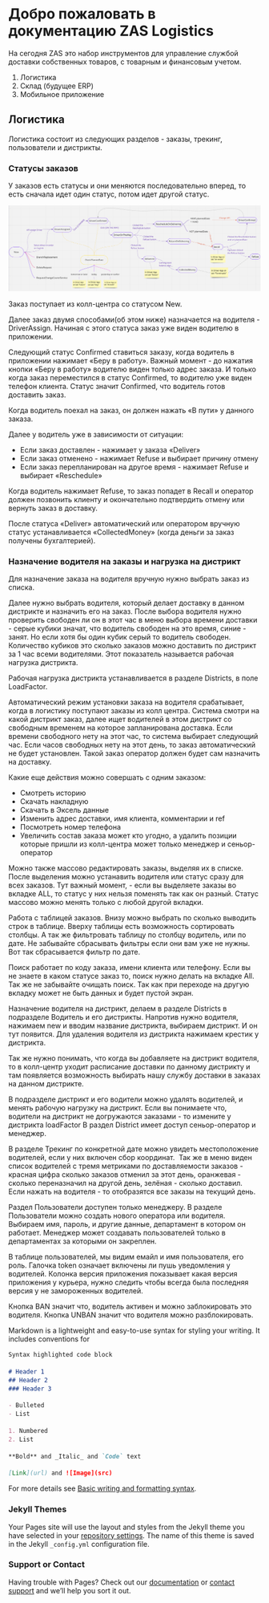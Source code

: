 # Добро пожаловать в документацию ZAS Logistics

На сегодня ZAS это набор инструментов для управление службой доставки собственных товаров, с товарным и финансовым учетом.
1. Логистика
2. Склад (будущее ERP)
3. Мобильное приложение

## Логистика

Логистика состоит из следующих разделов - заказы, трекинг, пользователи и дистрикты.

### Статусы заказов
У заказов есть статусы и они меняются последовательно вперед, то есть сначала идет один статус, потом идет другой статус. 

![Карта статусов](https://github.com/AlexKenbo/zas_docs/blob/main/%D0%A1%D0%BD%D0%B8%D0%BC%D0%BE%D0%BA%20%D1%8D%D0%BA%D1%80%D0%B0%D0%BD%D0%B0%202021-12-24%20%D0%B2%2015.41.14.png "Карта статусов")

Заказ поступает из колл-центра со статусом New.

Далее заказ двумя способами(об этом ниже) назначается на водителя - DriverAssign. Начиная с этого статуса заказ уже виден водителю в приложении. 

Следующий статус Confirmed ставиться заказу, когда водитель в приложении нажимает «Беру в работу». Важный момент - до нажатия кнопки «Беру в работу» водителю виден только адрес заказа. И только когда заказ переместился в статус Confirmed, то водителю уже виден телефон клиента.  Статус значит Confirmed, что водитель готов доставить заказ. 

Когда водитель поехал на заказ, он должен нажать «В пути» у данного заказа. 

Далее у водитель уже в зависимости от ситуации:
- Если заказ доставлен - нажимает у заказа «Deliver»
- Если заказ отменено - нажимает Refuse и выбирает причину отмену
- Если заказ перепланирован на другое время - нажимает Refuse и выбирает «Reschedule» 

Когда водитель нажимает Refuse, то заказ попадет в Recall и оператор должен позвонить клиенту и окончательно подтвердить отмену или вернуть заказ в доставку.

После статуса «Deliver» автоматический или оператором вручную статус устанавливается «CollectedMoney» (когда деньги за заказ получены бухгалтерией).

### Назначение водителя на заказы и нагрузка на дистрикт
Для назначение заказа на водителя вручную нужно выбрать заказ из списка.

Далее нужно выбрать водителя, который делает доставку в данном дистрикте и назначить его на заказ.
После выбора водителя нужно проверить свободен ли он в этот час в меню выбора времени доставки - серые кубики значат, что водитель свободен на это время, синие - занят. Но если хотя бы один кубик серый то водитель свободен. Количество кубиков это сколько заказов можно доставить по дистрикт за 1 час всеми водителями. Этот показатель называется рабочая нагрузка дистрикта. 

Рабочая нагрузка дистрикта устанавливается в разделе Districts, в поле LoadFactor.

Автоматический режим установки заказа на водителя срабатывает, когда в логистику поступают заказы из  колл центра. Система смотри на какой дистрикт заказ, далее ищет водителей  в этом дистрикт со свободным временем на которое запланирована доставка. Если времени свободного нету на этот час, то система выбирает следующий час. Если часов свободных нету на этот день, то заказ автоматический не будет установлен. Такой заказ оператор должен будет сам назначить на доставку.



Какие еще действия можно совершать с одним заказом:
- Смотреть историю
- Скачать накладную
- Скачать в Эксель данные
- Изменить адрес доставки, имя клиента, комментарии и ref
- Посмотреть номер телефона
- Увеличить состав заказа может кто угодно, а удалить позиции которые пришли из колл-центра может только менеджер и сеньор-оператор

Можно также массово редактировать заказы, выделяя их в списке. После выделения можно устанавить водителя или статус сразу для всех заказов.
Тут важный момент, - если вы выделяете заказы во вкладке ALL, то статус у них нельзя поменять так как он разный. Статус массово можно менять только с любой другой вкладки. 

Работа с таблицей заказов. 
Внизу можно выбрать по сколько выводить строк в таблице.
Вверху таблицы есть возможность сортировать столбцы. 
А так же фильтровать таблицу по столбцу водитель, или по дате. 
Не забывайте сбрасывать фильтры если они вам уже не нужны. Вот так сбрасывается фильтр по дате.

Поиск работает по коду заказа, имени клиента или телефону. Если вы не знаете в каком статусе заказ то, поиск нужно делать на вкладке All. 
Так же не забывайте очищать поиск. Так как при переходе на другую вкладку может не быть данных и будет пустой экран. 

Назначение водителя на дистрикт, делаем в разделе Districts в подразделе Водитель и его дистрикты. Напротив нужно водителя, нажимаем new и вводим название дистрикта, выбираем дистрикт. И он тут появится. Для удаления водителя из дистрикта нажимаем крестик у дистрикта.

Так же нужно понимать, что когда вы добавляете на дистрикт водителя, то в колл-центр уходит расписание доставки по данному дистрикту и там появляется возможность выбирать нашу службу доставки в заказах на данном дистрикте.

В подразделе дистрикт и его водители можно удалять водителей, и менять рабочую нагрузку на дистрикт.
Если вы понимаете что, водители на дистрикт не догружаются заказами - то измените у дистрикта loadFactor
В раздел District имеет доступ сеньор-оператор и менеджер.

В разделе Трекинг по конкретной дате можно увидеть местоположение водителей, если у них включен сбор координат.  Так же в меню виден список водителей с тремя метриками по доставляемости заказов - красная цифра сколько заказов отменил за этот день, оранжевая - сколько переназначил на другой день, зелёная - сколько доставил.
Если нажать на водителя - то отобразятся все заказы на текущий день.


Раздел Пользователи доступен только менеджеру.
В разделе Пользователи можно создать нового оператора или водителя. Выбираем имя, пароль, и другие данные, департамент в котором он работает. 
Менеджер может создавать пользователей только в департаментах за которыми он закреплен.

В таблице пользователей, мы видим емайл и имя пользователя, его роль. Галочка token означает включены ли пушь уведомления у водителей. Колонка версия приложения показывает какая версия приложения у курьера, нужно следить чтобы всегда была последняя версия у не замороженных водителей. 

Кнопка BAN значит что, водитель активен и можно заблокировать это водителя. Кнопка UNBAN значит что водителя можно разблокировать. 



Markdown is a lightweight and easy-to-use syntax for styling your writing. It includes conventions for

```markdown
Syntax highlighted code block

# Header 1
## Header 2
### Header 3

- Bulleted
- List

1. Numbered
2. List

**Bold** and _Italic_ and `Code` text

[Link](url) and ![Image](src)
```

For more details see [Basic writing and formatting syntax](https://docs.github.com/en/github/writing-on-github/getting-started-with-writing-and-formatting-on-github/basic-writing-and-formatting-syntax).

### Jekyll Themes

Your Pages site will use the layout and styles from the Jekyll theme you have selected in your [repository settings](https://github.com/AlexKenbo/zas_docs/settings/pages). The name of this theme is saved in the Jekyll `_config.yml` configuration file.

### Support or Contact

Having trouble with Pages? Check out our [documentation](https://docs.github.com/categories/github-pages-basics/) or [contact support](https://support.github.com/contact) and we’ll help you sort it out.



